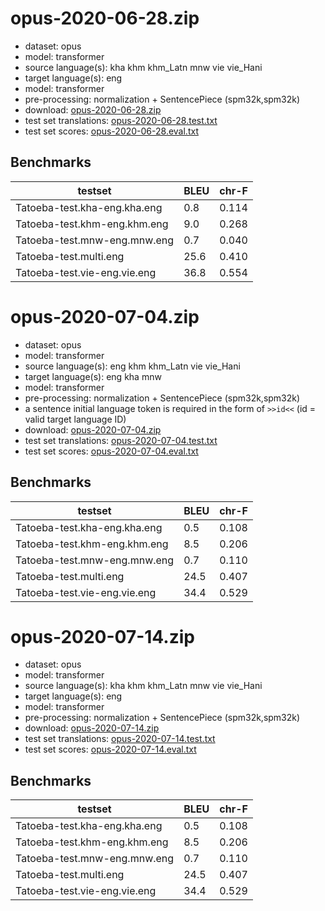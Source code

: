 # opus-2020-06-28.zip

* dataset: opus
* model: transformer
* source language(s): kha khm khm_Latn mnw vie vie_Hani
* target language(s): eng
* model: transformer
* pre-processing: normalization + SentencePiece (spm32k,spm32k)
* download: [opus-2020-06-28.zip](https://object.pouta.csc.fi/Tatoeba-MT-models/mkh-eng/opus-2020-06-28.zip)
* test set translations: [opus-2020-06-28.test.txt](https://object.pouta.csc.fi/Tatoeba-MT-models/mkh-eng/opus-2020-06-28.test.txt)
* test set scores: [opus-2020-06-28.eval.txt](https://object.pouta.csc.fi/Tatoeba-MT-models/mkh-eng/opus-2020-06-28.eval.txt)

## Benchmarks

| testset               | BLEU  | chr-F |
|-----------------------|-------|-------|
| Tatoeba-test.kha-eng.kha.eng 	| 0.8 	| 0.114 |
| Tatoeba-test.khm-eng.khm.eng 	| 9.0 	| 0.268 |
| Tatoeba-test.mnw-eng.mnw.eng 	| 0.7 	| 0.040 |
| Tatoeba-test.multi.eng 	| 25.6 	| 0.410 |
| Tatoeba-test.vie-eng.vie.eng 	| 36.8 	| 0.554 |

# opus-2020-07-04.zip

* dataset: opus
* model: transformer
* source language(s): eng khm khm_Latn vie vie_Hani
* target language(s): eng kha mnw
* model: transformer
* pre-processing: normalization + SentencePiece (spm32k,spm32k)
* a sentence initial language token is required in the form of `>>id<<` (id = valid target language ID)
* download: [opus-2020-07-04.zip](https://object.pouta.csc.fi/Tatoeba-MT-models/mkh-eng/opus-2020-07-04.zip)
* test set translations: [opus-2020-07-04.test.txt](https://object.pouta.csc.fi/Tatoeba-MT-models/mkh-eng/opus-2020-07-04.test.txt)
* test set scores: [opus-2020-07-04.eval.txt](https://object.pouta.csc.fi/Tatoeba-MT-models/mkh-eng/opus-2020-07-04.eval.txt)

## Benchmarks

| testset               | BLEU  | chr-F |
|-----------------------|-------|-------|
| Tatoeba-test.kha-eng.kha.eng 	| 0.5 	| 0.108 |
| Tatoeba-test.khm-eng.khm.eng 	| 8.5 	| 0.206 |
| Tatoeba-test.mnw-eng.mnw.eng 	| 0.7 	| 0.110 |
| Tatoeba-test.multi.eng 	| 24.5 	| 0.407 |
| Tatoeba-test.vie-eng.vie.eng 	| 34.4 	| 0.529 |

# opus-2020-07-14.zip

* dataset: opus
* model: transformer
* source language(s): kha khm khm_Latn mnw vie vie_Hani
* target language(s): eng
* model: transformer
* pre-processing: normalization + SentencePiece (spm32k,spm32k)
* download: [opus-2020-07-14.zip](https://object.pouta.csc.fi/Tatoeba-MT-models/mkh-eng/opus-2020-07-14.zip)
* test set translations: [opus-2020-07-14.test.txt](https://object.pouta.csc.fi/Tatoeba-MT-models/mkh-eng/opus-2020-07-14.test.txt)
* test set scores: [opus-2020-07-14.eval.txt](https://object.pouta.csc.fi/Tatoeba-MT-models/mkh-eng/opus-2020-07-14.eval.txt)

## Benchmarks

| testset               | BLEU  | chr-F |
|-----------------------|-------|-------|
| Tatoeba-test.kha-eng.kha.eng 	| 0.5 	| 0.108 |
| Tatoeba-test.khm-eng.khm.eng 	| 8.5 	| 0.206 |
| Tatoeba-test.mnw-eng.mnw.eng 	| 0.7 	| 0.110 |
| Tatoeba-test.multi.eng 	| 24.5 	| 0.407 |
| Tatoeba-test.vie-eng.vie.eng 	| 34.4 	| 0.529 |

